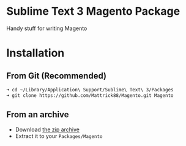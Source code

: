 # Sublime Text 3 Magento Package

Handy stuff for writing Magento

# Installation

## From Git (Recommended)

```bash
➜ cd ~/Library/Application\ Support/Sublime\ Text\ 3/Packages
➜ git clone https://github.com/Mattrick88/Magento.git Magento
```

## From an archive

* Download [the zip archive](https://github.com/Mattrick88/Magento/archive/master.zip)
* Extract it to your `Packages/Magento`